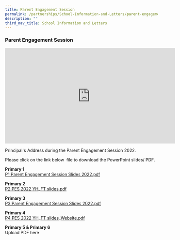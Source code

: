 ```yaml
---
title: Parent Engagement Session
permalink: /partnerships/School-Information-and-Letters/parent-engagement-session/
description: ""
third_nav_title: School Information and Letters
---
```

### Parent Engagement Session

<iframe width="560" height="315" src="https://www.youtube.com/embed/c4aHNGwCGo8" title="YouTube video player" frameborder="0" allow="accelerometer; autoplay; clipboard-write; encrypted-media; gyroscope; picture-in-picture" allowfullscreen></iframe>

Principal's Address during the Parent Engagement Session 2022.  
  
  
Please click on the link below  file to download the PowerPoint slides/ PDF.  

  

**Primary 1**<br>
[P1 Parent Engagement Session Slides 2022.pdf](/files/P1%20Parent%20Engagement%20Session%20Slides%202022.pdf)

  
**Primary 2**<br>
[P2 PES 2022 YH_FT slides.pdf](/files/P2%20PES%202022%20YH_FT%20slides.pdf) 


**Primary 3**<br>
[P3 Parent Engagement Session Slides 2022.pdf](/files/P3%20Parent%20Engagement%20Session%20Slides%202022.pdf)



**Primary 4**<br>
[P4 PES 2022 YH_FT slides_Website.pdf](/files/P4%20PES%202022%20YH_FT%20slides_Website.pdf)

**Primary 5 & Primary 6**
<br>Upload PDF here